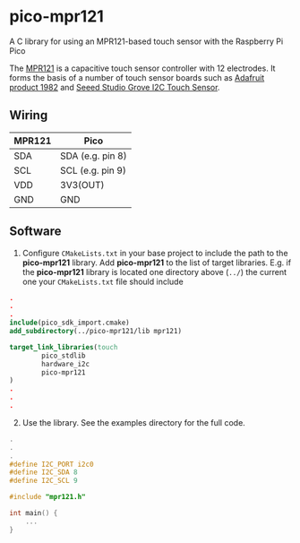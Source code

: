 # pico-mpr121

A C library for using an MPR121-based touch sensor with the Raspberry Pi Pico

The [MPR121](https://www.nxp.com/products/no-longer-manufactured/proximity-capacitive-touch-sensor-controller:MPR121) is a capacitive touch sensor controller with 12 electrodes. It forms the basis of a number of touch sensor boards such as [Adafruit product 1982](https://www.adafruit.com/product/1982) and [Seeed Studio Grove I2C Touch Sensor](https://wiki.seeedstudio.com/Grove-I2C_Touch_Sensor/).


## Wiring

MPR121 | Pico 
-------|-----
SDA | SDA (e.g. pin 8)
SCL | SCL (e.g. pin 9)
VDD | 3V3(OUT)
GND | GND

## Software

1. Configure `CMakeLists.txt` in your base project to include the path to the **pico-mpr121** library. Add **pico-mpr121** to the list of target libraries. E.g. if the **pico-mpr121** library is located one directory above (`../`) the current one your `CMakeLists.txt` file should include
```cmake
.
.
.
include(pico_sdk_import.cmake)
add_subdirectory(../pico-mpr121/lib mpr121)

target_link_libraries(touch
        pico_stdlib
        hardware_i2c
        pico-mpr121
)
.
.
.
```

2. Use the library. See the examples directory for the full code.
```c
.
.
.
#define I2C_PORT i2c0
#define I2C_SDA 8
#define I2C_SCL 9

#include "mpr121.h"

int main() {
    ...
}
```

